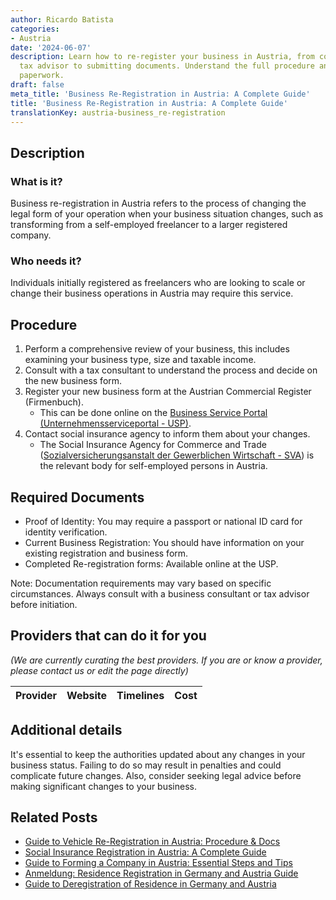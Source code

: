 ```yaml
---
author: Ricardo Batista
categories:
- Austria
date: '2024-06-07'
description: Learn how to re-register your business in Austria, from consulting a
  tax advisor to submitting documents. Understand the full procedure and required
  paperwork.
draft: false
meta_title: 'Business Re-Registration in Austria: A Complete Guide'
title: 'Business Re-Registration in Austria: A Complete Guide'
translationKey: austria-business_re-registration
---
```


## Description
### What is it?
Business re-registration in Austria refers to the process of changing the legal form of your operation when your business situation changes, such as transforming from a self-employed freelancer to a larger registered company.

### Who needs it?
Individuals initially registered as freelancers who are looking to scale or change their business operations in Austria may require this service.

## Procedure

1. Perform a comprehensive review of your business, this includes examining your business type, size and taxable income.
2. Consult with a tax consultant to understand the process and decide on the new business form.
3. Register your new business form at the Austrian Commercial Register (Firmenbuch). 
   - This can be done online on the [Business Service Portal (Unternehmensserviceportal - USP)](https://www.usp.gv.at/Portal.Node/usp/public).
4. Contact social insurance agency to inform them about your changes. 
   - The Social Insurance Agency for Commerce and Trade ([Sozialversicherungsanstalt der Gewerblichen Wirtschaft - SVA](https://www.svagw.at/cdscontent/?contentid=10007.735601&portal=svaportal)) is the relevant body for self-employed persons in Austria.

## Required Documents

- Proof of Identity: You may require a passport or national ID card for identity verification.
- Current Business Registration: You should have information on your existing registration and business form. 
- Completed Re-registration forms: Available online at the USP.
    
Note: Documentation requirements may vary based on specific circumstances. Always consult with a business consultant or tax advisor before initiation.

## Providers that can do it for you

_(We are currently curating the best providers. If you are or know a provider, please contact us or edit the page directly)_

| Provider        |     Website     |     Timelines    |       Cost      |
| :-------------: | :-------------: |  :-------------: | :-------------: |

## Additional details
It's essential to keep the authorities updated about any changes in your business status. Failing to do so may result in penalties and could complicate future changes. Also, consider seeking legal advice before making significant changes to your business.
## Related Posts

- [Guide to Vehicle Re-Registration in Austria: Procedure & Docs](https://tramitit.com/guides/austria/vehicle_re-registration/)
- [Social Insurance Registration in Austria: A Complete Guide](https://tramitit.com/guides/austria/social_insurance_registration/)
- [Guide to Forming a Company in Austria: Essential Steps and Tips](https://tramitit.com/guides/austria/company_formation/)
- [Anmeldung: Residence Registration in Germany and Austria Guide](https://tramitit.com/guides/austria/residence_registration/)
- [Guide to Deregistration of Residence in Germany and Austria](https://tramitit.com/guides/austria/deregistration_of_residence/)